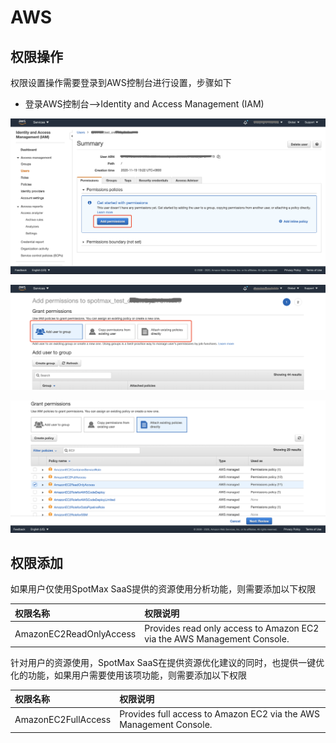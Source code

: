 # AWS

## 权限操作

权限设置操作需要登录到AWS控制台进行设置，步骤如下

* 登录AWS控制台—&gt;Identity and Access Management \(IAM\)

![](../../.gitbook/assets/image%20%28134%29.png)

![](../../.gitbook/assets/image%20%28138%29.png)

![](../../.gitbook/assets/image%20%28137%29.png)



## **权限添加**

如果用户仅使用SpotMax SaaS提供的资源使用分析功能，则需要添加以下权限

| 权限名称 | 权限说明 |
| :--- | :--- |
| AmazonEC2ReadOnlyAccess | Provides read only access to Amazon EC2 via the AWS Management Console. |

针对用户的资源使用，SpotMax SaaS在提供资源优化建议的同时，也提供一键优化的功能，如果用户需要使用该项功能，则需要添加以下权限

| 权限名称 | 权限说明 |
| :--- | :--- |
| AmazonEC2FullAccess | Provides full access to Amazon EC2 via the AWS Management Console. |

